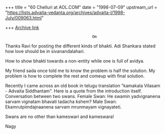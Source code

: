 +++
title = "60 Chelluri at AOL.COM"
date = "1998-07-09"
upstream_url = "https://lists.advaita-vedanta.org/archives/advaita-l/1998-July/009063.html"

+++
[Archive link](https://lists.advaita-vedanta.org/archives/advaita-l/1998-July/009063.html)

                                           Om
Thanks Ravi for posting the different kinds of bhakti.
Adi Shankara stated how love should be in sivanandalahari.

How to show bhakti towards a non-entity while one is full of avidya.

My friend sada once told me to know the problem is half the solution.
My problem is how to complete the rest and comeup with final solution.

Recently I came across an old book in telugu translation "kamakala Vilasam -
Advaita Siddhantam". Here is a quote from the introduction itself.
Conversation between two swans.
Female Swan:  He swamin yadvignanena sarvam vignatam bhavati tadacha kshem?
Male Swan: Ekamrutpimdajnaanena sarvam mrunmayam vignayateti.

Swans are no other than kameswari and kameswara!


Nagy

